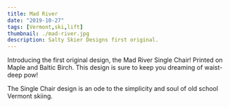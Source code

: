 ```yaml
---
title: Mad River
date: "2019-10-27"
tags: [Vermont,ski,lift]
thumbnail: ./mad-river.jpg
description: Salty Skier Designs first original.
---
```


Introducing the first original design, the Mad River Single Chair! Printed on Maple and Baltic Birch. This design is sure to keep you dreaming of waist-deep pow!

The Single Chair design is an ode to the simplicity and soul of old school Vermont skiing.